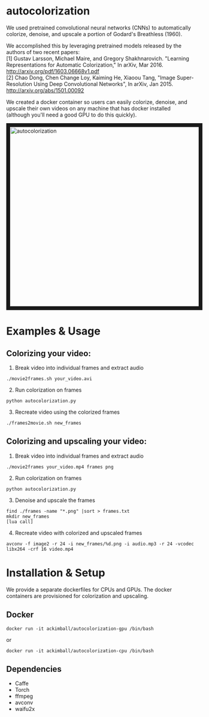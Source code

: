 autocolorization
==================
We used pretrained convolutional neural networks (CNNs) to automatically colorize, denoise, and upscale a portion of Godard's Breathless (1960).

We accomplished this by leveraging pretrained models released by the authors of two recent papers:    
[1] Gustav Larsson, Michael Maire, and Gregory Shakhnarovich. "Learning Representations for Automatic Colorization," In arXiv, Mar 2016. http://arxiv.org/pdf/1603.06668v1.pdf    
[2] Chao Dong, Chen Change Loy, Kaiming He, Xiaoou Tang, "Image Super-Resolution Using Deep Convolutional Networks", In arXiv, Jan 2015. http://arxiv.org/abs/1501.00092

We created a docker container so users can easily colorize, denoise, and upscale their own videos on any machine that has docker installed (although you'll need a good GPU to do this quickly).


<a href="https://www.youtube.com/watch?v=Mlss8RF-v7I
" target="_blank"><img src="http://i.imgur.com/fK5Mn7M.png" 
alt="autocolorization" width="848" height="478" border="10" /></a>



Examples & Usage
================
Colorizing your video: 
----------------------
1) Break video into individual frames and extract audio
```
./movie2frames.sh your_video.avi 
```

2) Run colorization on frames
```
python autocolorization.py
```

3) Recreate video using the colorized frames
```
./frames2movie.sh new_frames
```

Colorizing and upscaling your video:
------------------------------------
1) Break video into individual frames and extract audio
```
./movie2frames your_video.mp4 frames png
```

2) Run colorization on frames
```
python autocolorization.py
```

3) Denoise and upscale the frames   
```
find ./frames -name "*.png" |sort > frames.txt
mkdir new_frames
[lua call]
```

4) Recreate video with colorized and upscaled frames
```
avconv -f image2 -r 24 -i new_frames/%d.png -i audio.mp3 -r 24 -vcodec libx264 -crf 16 video.mp4
```


Installation & Setup
====================
We provide a separate dockerfiles for CPUs and GPUs. The docker containers are provisioned for colorization and upscaling.

Docker
------
```
docker run -it ackimball/autocolorization-gpu /bin/bash
```
or    
```
docker run -it ackimball/autocolorization-cpu /bin/bash
```

Dependencies
------------
- Caffe
- Torch
- ffmpeg
- avconv
- waifu2x
